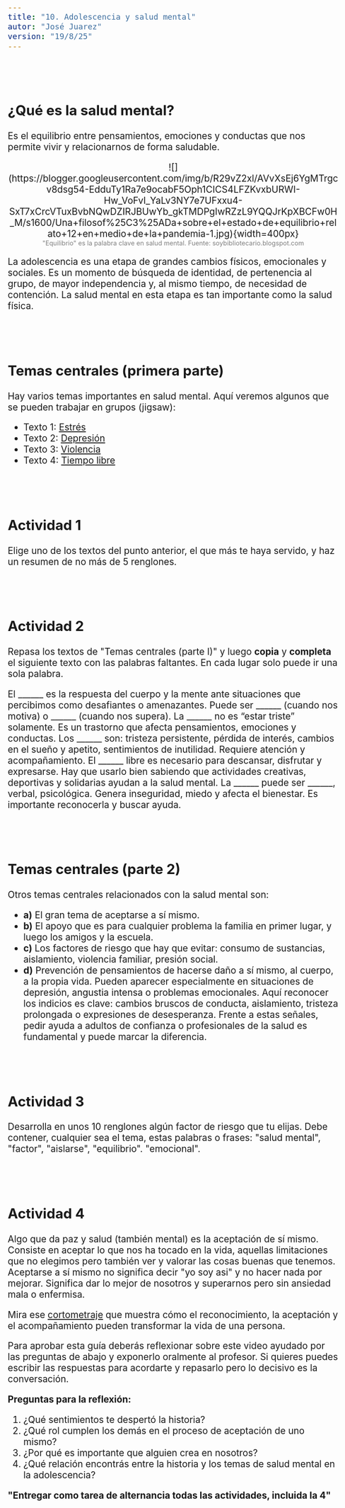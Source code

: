 ```yaml
---
title: "10. Adolescencia y salud mental"
autor: "José Juarez"
version: "19/8/25"
---
```


<span hidden>Local path of the file: "H:/cfr/sad4/"</span>
<span hidden>Local path of images: "H:/cfr/sad4/_i/"</span>


<br><br>


## ¿Qué es la salud mental?

Es el equilibrio entre pensamientos, emociones y conductas que nos permite vivir y relacionarnos de forma saludable.

<span hidden>Image</span>
   <center>![](https://blogger.googleusercontent.com/img/b/R29vZ2xl/AVvXsEj6YgMTrgcv8dsg54-EdduTy1Ra7e9ocabF5Oph1CICS4LFZKvxbURWI-Hw_VoFvI_YaLv3NY7e7UFxxu4-SxT7xCrcVTuxBvbNQwDZIRJBUwYb_gkTMDPgIwRZzL9YQQJrKpXBCFw0H_M/s1600/Una+filosof%25C3%25ADa+sobre+el+estado+de+equilibrio+relato+12+en+medio+de+la+pandemia-1.jpg){width=400px}</center>
   <center><span class="grey3 size70">"Equilibrio" es la palabra clave en salud mental. Fuente: soybibliotecario.blogspot.com</span></center>

La adolescencia es una etapa de grandes cambios físicos, emocionales y sociales. Es un momento de búsqueda de identidad, de pertenencia al grupo, de mayor independencia y, al mismo tiempo, de necesidad de contención. La salud mental en esta etapa es tan importante como la salud física.


<br><br>


## Temas centrales (primera parte)

Hay varios temas importantes en salud mental. Aquí veremos algunos que se pueden trabajar en grupos (jigsaw):

- Texto 1: [Estrés](10_salud_mental_texto_estres.html)
- Texto 2: [Depresión](10_salud_mental_texto_depresion)
- Texto 3: [Violencia](10_salud_mental_texto_violencia.html)
- Texto 4: [Tiempo libre](10_salud_mental_texto_tiempolibre)


<br><br>


## Actividad 1

Elige uno de los textos del punto anterior, el que más te haya servido, y haz un resumen de no más de 5 renglones.


<br><br>

## Actividad 2

Repasa los textos de "Temas centrales (parte I)" y luego **copia** y **completa** el siguiente texto con las palabras faltantes. En cada lugar solo puede ir una sola palabra. 

El ______ es la respuesta del cuerpo y la mente ante situaciones que percibimos como desafiantes o amenazantes. Puede ser ______ (cuando nos motiva) o ______ (cuando nos supera).
La ______ no es “estar triste” solamente. Es un trastorno que afecta pensamientos, emociones y conductas. Los ______ son: tristeza persistente, pérdida de interés, cambios en el sueño y apetito, sentimientos de inutilidad. Requiere atención y acompañamiento. El ______ libre es necesario para descansar, disfrutar y expresarse. Hay que usarlo bien sabiendo que actividades creativas, deportivas y solidarias ayudan a la salud mental.
La ______ puede ser ______, verbal, psicológica. Genera inseguridad, miedo y afecta el bienestar. Es importante reconocerla y buscar ayuda.

<div hidden>
El ___estrés___ es la respuesta del cuerpo y la mente ante situaciones que percibimos como desafiantes o amenazantes. Puede ser ___positivo___ (cuando nos motiva) o ___negativo___ (cuando nos supera).
La ___depresión___ no es “estar triste” solamente. Es un trastorno que afecta pensamientos, emociones y conductas. Los ___síntomas___ son: tristeza persistente, pérdida de interés, cambios en el sueño y apetito, sentimientos de inutilidad. Requiere atención y acompañamiento. El ___tiempo___ libre es necesario para descansar, disfrutar y expresarse. Hay que usarlo bien sabiendo que actividades creativas, deportivas y solidarias ayudan a la salud mental.
La ___violencia___ puede ser ___física___, verbal, psicológica. Genera inseguridad, miedo y afecta el bienestar. Es importante reconocerla y buscar ayuda.
</div>


<br><br>


## Temas centrales (parte 2)

Otros temas centrales relacionados con la salud mental son: 

- **a)** El gran tema de aceptarse a sí mismo.
- **b)** El apoyo que es para cualquier problema la familia en primer lugar, y luego los amigos y la escuela.
- **c)** Los factores de riesgo que hay que evitar: consumo de sustancias, aislamiento, violencia familiar, presión social.
- **d)** Prevención de pensamientos de hacerse daño a sí mismo, al cuerpo, a la propia vida. Pueden aparecer especialmente en situaciones de depresión, angustia intensa o problemas emocionales. Aquí reconocer los indicios es clave: cambios bruscos de conducta, aislamiento, tristeza prolongada o expresiones de desesperanza. Frente a estas señales, pedir ayuda a adultos de confianza o profesionales de la salud es fundamental y puede marcar la diferencia.


<br><br>


## Actividad 3

Desarrolla en unos 10 renglones algún factor de riesgo que tu elijas. Debe contener, cualquier sea el tema, estas palabras o frases: "salud mental", "factor", "aislarse", "equilibrio". "emocional".


<br><br>


## Actividad 4

Algo que da paz y salud (también mental) es la aceptación de sí mismo. Consiste en aceptar lo que nos ha tocado en la vida, aquellas limitaciones que no elegimos pero también ver y valorar las cosas buenas que tenemos. Aceptarse a sí mismo no significa decir "yo soy asi" y no hacer nada por mejorar. Significa dar lo mejor de nosotros y superarnos pero sin ansiedad mala o enfermisa.

Mira ese [cortometraje](https://www.youtube.com/watch?v=CkdI1F5xxtE) que muestra cómo el reconocimiento, la aceptación y el acompañamiento pueden transformar la vida de una persona.

Para aprobar esta guía deberás reflexionar sobre este video ayudado por las preguntas de abajo y exponerlo oralmente al profesor. Si quieres puedes escribir las respuestas para acordarte y repasarlo pero lo decisivo es la conversación.

**Preguntas para la reflexión:**

1. ¿Qué sentimientos te despertó la historia?
2. ¿Qué rol cumplen los demás en el proceso de aceptación de uno mismo?
3. ¿Por qué es importante que alguien crea en nosotros?
4. ¿Qué relación encontrás entre la historia y los temas de salud mental en la adolescencia?

**"Entregar como tarea de alternancia todas las actividades, incluida la 4"**


<div hidden>

#### a) Estrés

* El estrés es la respuesta del cuerpo y la mente ante situaciones que percibimos como desafiantes o amenazantes.
* Puede ser positivo (cuando nos motiva) o negativo (cuando nos supera).

**Ejemplo:** nervios antes de un examen vs. ansiedad constante que impide concentrarse.

#### b) Depresión

* No es “estar triste” solamente: es un trastorno que afecta pensamientos, emociones y conductas.
* Síntomas: tristeza persistente, pérdida de interés, cambios en el sueño y apetito, sentimientos de inutilidad.
* Requiere atención y acompañamiento.

#### c) Tiempo libre

* Espacio para descansar, disfrutar y expresarse.
* Es clave para reducir el estrés y fortalecer la autoestima.
* Actividades creativas, deportivas y solidarias ayudan a la salud mental.

#### d) Violencia

* Puede ser física, verbal, psicológica o simbólica.
* Genera inseguridad, miedo y afecta el bienestar.
* Es importante reconocerla y buscar ayuda.

#### e) Suicidio

* Tema delicado, pero necesario: es la segunda causa de muerte en adolescentes a nivel mundial.
* Señales de alerta: hablar de muerte, aislamiento, regalar pertenencias, cambios drásticos de conducta.
* Siempre es importante pedir ayuda y no minimizar estas señales.

#### f) Factores de riesgo y de protección

* **Riesgo:** consumo de sustancias, aislamiento, violencia familiar, presión social, bullying.
* **Protección:** buena comunicación con la familia, amistades positivas, proyectos personales, participación en actividades escolares o comunitarias.

#### g) La importancia de la familia, los pares y la escuela

* La **familia** ofrece seguridad y apoyo emocional.
* El **grupo de amigos** ayuda a construir identidad y compartir experiencias.
* La **escuela** es un espacio de aprendizaje, contención y desarrollo de vínculos.

#### h) Aceptación de sí mismo

* Conocerse y aceptarse es un proceso clave en la adolescencia.
* Compararse constantemente con otros puede dañar la autoestima.
* Reconocer las propias fortalezas y debilidades es parte de crecer.

---

---

### 4. Actividades

1. **Mapa de apoyos**

   * Dibujar un círculo en una hoja con tu nombre en el centro.
   * Alrededor, escribir personas o espacios donde te sentís contenido (familia, amigos, escuela, actividades).
   * Reflexionar: ¿qué pasa si me falta alguno de esos apoyos?

2. **Caja de recursos** (en grupo)

   * Armar entre todos una lista de actividades que ayudan a sentirse mejor cuando uno está estresado o triste (ej.: escuchar música, charlar, caminar, hacer deporte, escribir).
   * Pegarlas en un afiche para tenerlo como recordatorio.

3. **Debate guiado**

   * Tema: *¿Las redes sociales ayudan o complican la aceptación de uno mismo en la adolescencia?*

4. **Escritura personal**

   * Redactar un breve texto titulado: *“Lo que me hace fuerte”*.
   * Compartir voluntariamente en pequeños grupos.

---

### 5. Cierre

La adolescencia puede traer momentos difíciles, pero también es una etapa de oportunidades para crecer, conocerse y aprender a cuidarse. La familia, los amigos y la escuela son pilares importantes en este camino. Recordemos que pedir ayuda no es signo de debilidad, sino de fortaleza.

</div>



<!-- HTML style definitions -->
<style>
/* Colors */
.grey1 {color: #b3b3b3;} /* my light-grey */
.grey2 {color: #999999;} /* my middle-grey */
.grey3 {color: #808080;} /* my dark-grey */
.blue1 {color: #6495ed;} /* nvim blue */
.blue2 {color: #276cdf;} /* Andrew Ng Blue */
.sky1 {color: #7dbed8;} /* nvim sky */
.sky2 {color: #27a2db;}   /* my sky */
.green {color: #81b524;} /* my green */
.red1 {color: #ec5469;} /* my coral-red */
.red2 {color: #f44336;} /* my red */
.rose {color: #ec9998:} /* nvim rose */
.gold {color: #df9d43;} /* Andrew Ng gold */
.orange1 {color: #fda556;} /* nvim orange */
.orange2 {color: #ff9505;} /*Andrew Ng orange */
.purple1 {color: #ff40ff;} /* Andrew Ng purple */
.purple2 {color: #d164d7;} /* Andrew Ng purple */
/* Font Size */
.size90 {font-size: 0.9em;}
.size85 {font-size: 0.85em;}
.size80 {font-size: 0.8em;}
.size70 {font-size: 0.7em;}
.size60 {font-size: 0.6em;}
.size50 {font-size: 0.5em;}
/* Document General Font Size */
body {font-size: 1.3em;}
</style>
<!-- Use <span> inline and <div> with several lines --->
